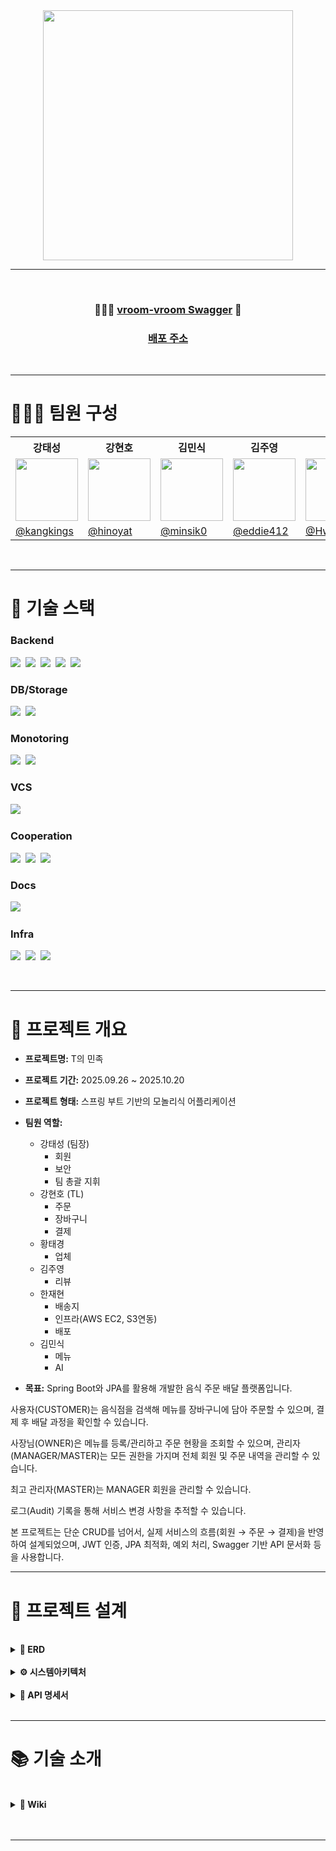<div align="center">
  <img src="https://github.com/user-attachments/assets/13190b31-c653-4858-b72b-7022defc5b5f" width="400" height="400" ></img><br/>
</div>


---
<br>

<div align="center">

### 🏃🏻‍♀️ [vroom-vroom Swagger](/) 💨
### [배포 주소](/)

</div>

<br>

---

# 🧑🏻‍💻 팀원 구성


<div align="center">
  <table>
    <tr>
      <th>강태성</th>
      <th>강현호</th>
      <th>김민식</th>
      <th>김주영</th>
      <th>황태경</th>
      <th>한재현</th>
    </tr>
    <tr>
      <td><img src="https://avatars.githubusercontent.com/u/69503955?v=4" width="100" height="100"/></td>
      <td><img src="https://avatars.githubusercontent.com/u/175274876?v=4" width="100" height="100"/></td>
      <td><img src="https://avatars.githubusercontent.com/u/167049108?v=4" width="100" height="100"/></td>
      <td><img src="https://avatars.githubusercontent.com/u/84488362?v=4" width="100" height="100"/></td>
      <td><img src="https://avatars.githubusercontent.com/u/115198651?v=4" width="100" height="100"/></td>
      <td><img src="https://avatars.githubusercontent.com/u/174947425?v=4" width="100" height="100"/></td>
    </tr>
    <tr>
      <td><a href="https://github.com/kangkings">@kangkings</a></td>
      <td><a href="https://github.com/hinoyat">@hinoyat</a></td>
      <td><a href="https://github.com/minsik0">@minsik0</a></td>
      <td><a href="https://github.com/eddie412">@eddie412</a></td>
      <td><a href="https://github.com/HwangTaeGyeong">@HwangTaeGyeong</a></td>
      <td><a href="https://github.com/jjaenie">@jjaenie</a></td>
    </tr>
  </table>
</div>


<br>

---
# 🔧 기술 스택

### Backend
<img src="https://img.shields.io/badge/Spring Boot-6DB33F?style=flat&logo=springboot&logoColor=white">&nbsp;
<img src="https://img.shields.io/badge/Spring Security-6DB33F?style=flat&logo=springsecurity&logoColor=white">&nbsp;
<img src="https://img.shields.io/badge/SpringDataJPA-%233574A3?style=flat&logo=SpringDataJPA&logoColor=white">&nbsp;
<img src="https://img.shields.io/badge/Oauth-%23003545?style=flat&logo=oauth&logoColor=white">&nbsp;
<img src="https://img.shields.io/badge/JWT-000000?style=flat&logo=jsonwebtokens&logoColor=white">&nbsp;

### DB/Storage
<img src="https://img.shields.io/badge/PostgreSQL-%23003545?style=flat&logo=postgreSQL&logoColor=white">&nbsp;
<img src="https://img.shields.io/badge/Amazon S3-569A31?style=flat&logo=amazons3&logoColor=white">&nbsp;


### Monotoring
<img src="https://img.shields.io/badge/Grafana-F46800?style=flat&logo=Grafana&logoColor=white">&nbsp;
<img src="https://img.shields.io/badge/Prometheus-E6522C?style=flat&logo=Prometheus&logoColor=white">&nbsp;

### VCS
<img src="https://img.shields.io/badge/Git-F05032?style=flat&logo=git&logoColor=white">&nbsp;

### Cooperation
<img src="https://img.shields.io/badge/GitHub-181717?style=flat&logo=github&logoColor=white">&nbsp;
<img src="https://img.shields.io/badge/Notion-000000?style=flat&logo=notion&logoColor=white">&nbsp;
<img src="https://img.shields.io/badge/Slack-F46800?style=flat&logo=Slack&logoColor=white">&nbsp;

### Docs
<img src="https://img.shields.io/badge/Swagger-85EA2D?style=flat&logo=swagger&logoColor=white">&nbsp;

### Infra
<img src="https://img.shields.io/badge/ AWS -FFB746?style=flat&logo=aws&logoColor=white">&nbsp;
<img src="https://img.shields.io/badge/ EC2 -F1007E?style=flat&logo=ec2&logoColor=white">&nbsp;
<img src="https://img.shields.io/badge/ S3 -C70D2C?style=flat&logo=s3&logoColor=white">&nbsp;



<br>

---
# 🔮 프로젝트 개요

- **프로젝트명:** T의 민족
- **프로젝트 기간:** 2025.09.26 ~ 2025.10.20
- **프로젝트 형태:** 스프링 부트 기반의 모놀리식 어플리케이션
- **팀원 역할:**
  - 강태성 (팀장)
    - 회원
    - 보안
    - 팀 총괄 지휘
  - 강현호 (TL)
      - 주문
      - 장바구니
      - 결제
  - 황태경
      - 업체
  - 김주영
      - 리뷰
  - 한재현
      - 배송지
      - 인프라(AWS EC2, S3연동)
      - 배포
  - 김민식
      - 메뉴
      - AI
   
- **목표:**
Spring Boot와 JPA를 활용해 개발한 음식 주문 배달 플랫폼입니다. 

사용자(CUSTOMER)는 음식점을 검색해 메뉴를 장바구니에 담아 주문할 수 있으며, 결제 후 배달 과정을 확인할 수 있습니다. 

사장님(OWNER)은 메뉴를 등록/관리하고 주문 현황을 조회할 수 있으며, 관리자(MANAGER/MASTER)는 모든 권한을 가지며 전체 회원 및 주문 내역을 관리할 수 있습니다. 

최고 관리자(MASTER)는 MANAGER 회원을 관리할 수 있습니다.

로그(Audit) 기록을 통해 서비스 변경 사항을 추적할 수 있습니다.

본 프로젝트는 단순 CRUD를 넘어서, 실제 서비스의 흐름(회원 → 주문 → 결제)을 반영하여 설계되었으며, JWT 인증, JPA 최적화, 예외 처리, Swagger 기반 API 문서화 등을 사용합니다.
<br>

---
# 📜 프로젝트 설계

<br>
  <details>
    <summary><b>📝 ERD</b></summary></br>
        [ERD 바로가기](https://www.erdcloud.com/d/YddLZTCcrMGFGzTev)
  </details>
<br>
  <details>
    <summary><b>⚙️ 시스템아키텍처</b></summary></br>
        <img src="https://github.com/user-attachments/assets/98c36166-6c89-4591-b1fe-4098d35947d4" alt="시스템아키텍처" width="75%">
  </details>

<br>
  <details>
    <summary><b>📃 API 명세서</b></summary></br>
        [팀 노션 바로가기](https://www.notion.so/teamsparta/8-T-27a2dc3ef514803e9588e7af8d93c337)
  </details>
<br>

---

# 📚 기술 소개
<br>
  <details>
    <summary><b>📃 Wiki</b></summary></br>
        [Wiki 노션 바로가기](https://www.notion.so/teamsparta/Wiki-2802dc3ef514807391cbf87f937b5852)
  </details>
<br>
<br>

---
